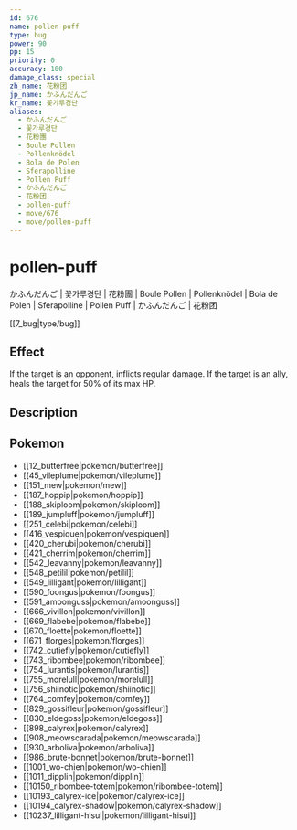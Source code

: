 ```yaml
---
id: 676
name: pollen-puff
type: bug
power: 90
pp: 15
priority: 0
accuracy: 100
damage_class: special
zh_name: 花粉团
jp_name: かふんだんご
kr_name: 꽃가루경단
aliases:
  - かふんだんご
  - 꽃가루경단
  - 花粉團
  - Boule Pollen
  - Pollenknödel
  - Bola de Polen
  - Sferapolline
  - Pollen Puff
  - かふんだんご
  - 花粉团
  - pollen-puff
  - move/676
  - move/pollen-puff
---
```

# pollen-puff
    
かふんだんご | 꽃가루경단 | 花粉團 | Boule Pollen | Pollenknödel | Bola de Polen | Sferapolline | Pollen Puff | かふんだんご | 花粉团

[[7_bug|type/bug]]

## Effect

If the target is an opponent, inflicts regular damage.  If the target is an ally, heals the target for 50% of its max HP.

## Description



## Pokemon

- [[12_butterfree|pokemon/butterfree]]
- [[45_vileplume|pokemon/vileplume]]
- [[151_mew|pokemon/mew]]
- [[187_hoppip|pokemon/hoppip]]
- [[188_skiploom|pokemon/skiploom]]
- [[189_jumpluff|pokemon/jumpluff]]
- [[251_celebi|pokemon/celebi]]
- [[416_vespiquen|pokemon/vespiquen]]
- [[420_cherubi|pokemon/cherubi]]
- [[421_cherrim|pokemon/cherrim]]
- [[542_leavanny|pokemon/leavanny]]
- [[548_petilil|pokemon/petilil]]
- [[549_lilligant|pokemon/lilligant]]
- [[590_foongus|pokemon/foongus]]
- [[591_amoonguss|pokemon/amoonguss]]
- [[666_vivillon|pokemon/vivillon]]
- [[669_flabebe|pokemon/flabebe]]
- [[670_floette|pokemon/floette]]
- [[671_florges|pokemon/florges]]
- [[742_cutiefly|pokemon/cutiefly]]
- [[743_ribombee|pokemon/ribombee]]
- [[754_lurantis|pokemon/lurantis]]
- [[755_morelull|pokemon/morelull]]
- [[756_shiinotic|pokemon/shiinotic]]
- [[764_comfey|pokemon/comfey]]
- [[829_gossifleur|pokemon/gossifleur]]
- [[830_eldegoss|pokemon/eldegoss]]
- [[898_calyrex|pokemon/calyrex]]
- [[908_meowscarada|pokemon/meowscarada]]
- [[930_arboliva|pokemon/arboliva]]
- [[986_brute-bonnet|pokemon/brute-bonnet]]
- [[1001_wo-chien|pokemon/wo-chien]]
- [[1011_dipplin|pokemon/dipplin]]
- [[10150_ribombee-totem|pokemon/ribombee-totem]]
- [[10193_calyrex-ice|pokemon/calyrex-ice]]
- [[10194_calyrex-shadow|pokemon/calyrex-shadow]]
- [[10237_lilligant-hisui|pokemon/lilligant-hisui]]

